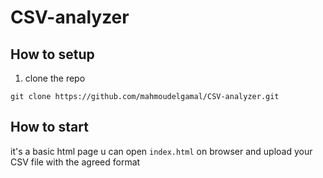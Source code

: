 # CSV-analyzer

## How to setup
1. clone the repo 
```shell
git clone https://github.com/mahmoudelgamal/CSV-analyzer.git
```

## How to start
it's a basic html page u can open `index.html` on browser and upload your CSV file with the agreed format
